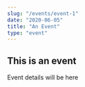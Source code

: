 ```yaml
---
slug: "/events/event-1"
date: "2020-06-05"
title: "An Event"
type: "event"
---
```


## This is an event

Event details will be here
